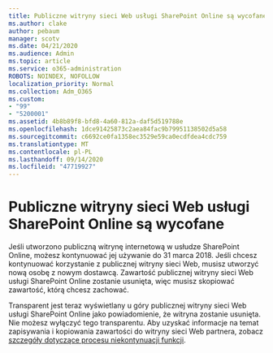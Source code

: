 ```yaml
---
title: Publiczne witryny sieci Web usługi SharePoint Online są wycofane
ms.author: clake
author: pebaum
manager: scotv
ms.date: 04/21/2020
ms.audience: Admin
ms.topic: article
ms.service: o365-administration
ROBOTS: NOINDEX, NOFOLLOW
localization_priority: Normal
ms.collection: Adm_O365
ms.custom:
- "99"
- "5200001"
ms.assetid: 4b8b89f8-bfd8-4a60-812a-daf5d519788e
ms.openlocfilehash: 1dce91425873c2aea84fac9b79951138502d5a58
ms.sourcegitcommit: c6692ce0fa1358ec3529e59ca0ecdfdea4cdc759
ms.translationtype: MT
ms.contentlocale: pl-PL
ms.lasthandoff: 09/14/2020
ms.locfileid: "47719927"
---
```

# <a name="sharepoint-online-public-websites-are-being-discontinued"></a>Publiczne witryny sieci Web usługi SharePoint Online są wycofane

Jeśli utworzono publiczną witrynę internetową w usłudze SharePoint Online, możesz kontynuować jej używanie do 31 marca 2018. Jeśli chcesz kontynuować korzystanie z publicznej witryny sieci Web, musisz utworzyć nową osobę z nowym dostawcą. Zawartość publicznej witryny sieci Web usługi SharePoint Online zostanie usunięta, więc musisz skopiować zawartość, którą chcesz zachować.
  
Transparent jest teraz wyświetlany u góry publicznej witryny sieci Web usługi SharePoint Online jako powiadomienie, że witryna zostanie usunięta. Nie możesz wyłączyć tego transparentu. Aby uzyskać informacje na temat zapisywania i kopiowania zawartości do witryny sieci Web partnera, zobacz [szczegóły dotyczące procesu niekontynuacji funkcji](https://go.microsoft.com/fwlink/?linkid=866980).
  